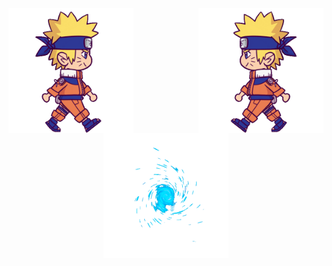 <div align="center">
  <img src="https://github.com/burak-yldrm/burak-yldrm/blob/main/datebayo_right.gif?raw=true" alt="yo" width="200" height="200" align="left"></img>
  <img src="https://github.com/burak-yldrm/burak-yldrm/blob/main/datebayo_left.gif?raw=true" alt="yo" width="200" height="200" align="right"></img>
  <img src="https://github.com/burak-yldrm/burak-yldrm/blob/main/rasengan_particles.gif?raw=true" alt="yo" width="200" height="200" align="center"></img>
</div>
